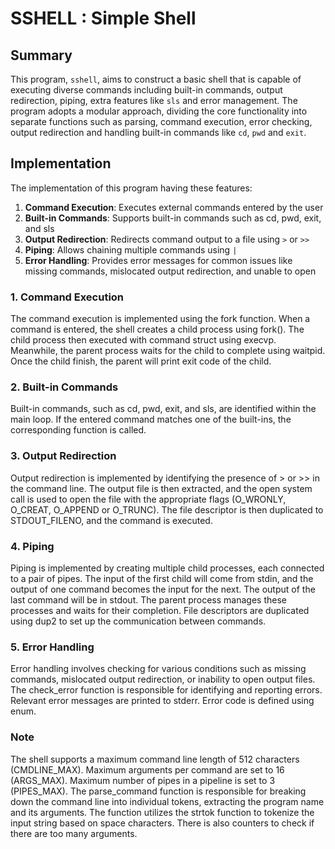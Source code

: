 # SSHELL : Simple Shell
## Summary
This program, `sshell`, aims to construct a basic shell that is capable of executing diverse commands including built-in commands, output redirection, piping, extra features like `sls` and error management. The program adopts a modular approach, dividing the core functionality into separate functions such as parsing, command execution, error checking, output redirection and handling built-in commands like `cd`, `pwd` and `exit`.

## Implementation
The implementation of this program having these features:
1. **Command Execution**: Executes external commands entered by the user
2. **Built-in Commands**: Supports built-in commands such as cd, pwd, exit, and sls
3. **Output Redirection**: Redirects command output to a file using `>` or `>>`
4. **Piping**: Allows chaining multiple commands using `|`
5. **Error Handling**: Provides error messages for common issues like missing
   commands, mislocated output redirection, and unable to open

### 1. Command Execution
The command execution is implemented using the fork function. When a command is
entered, the shell creates a child process using fork(). The child process then
executed with command struct using execvp. Meanwhile, the parent process waits
for the child to complete using waitpid. Once the child finish, the parent will
print exit code of the child.

### 2. Built-in Commands
Built-in commands, such as cd, pwd, exit, and sls, are identified within the
main loop. If the entered command matches one of the built-ins, the
corresponding function is called.

### 3. Output Redirection
Output redirection is implemented by identifying the presence of > or >> in the
command line. The output file is then extracted, and the open system call is
used to open the file with the appropriate flags (O_WRONLY, O_CREAT, O_APPEND or
O_TRUNC). The file descriptor is then duplicated to STDOUT_FILENO, and the
command is executed.

### 4. Piping
Piping is implemented by creating multiple child processes, each connected to a
pair of pipes. The input of the first child will come from stdin, and the output
of one command becomes the input for the next. The output of the last command
will be in stdout. The parent process manages these processes and waits for
their completion. File descriptors are duplicated using dup2 to set up the
communication between commands.

### 5. Error Handling
Error handling involves checking for various conditions such as missing
commands, mislocated output redirection, or inability to open output files. The
check_error function is responsible for identifying and reporting errors.
Relevant error messages are printed to stderr. Error code is defined using enum.

### Note
The shell supports a maximum command line length of 512 characters
(CMDLINE_MAX). Maximum arguments per command are set to 16 (ARGS_MAX). Maximum
number of pipes in a pipeline is set to 3 (PIPES_MAX). The parse_command
function is responsible for breaking down the command line into individual
tokens, extracting the program name and its arguments. The function utilizes the
strtok function to tokenize the input string based on space characters. There is
also counters to check if there are too many arguments.


